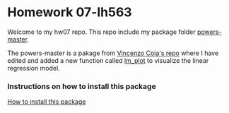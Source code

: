 # Homework 07-lh563
Welcome to my hw07 repo. This repo include my package folder [powers-master](https://github.com/STAT545-UBC-students/hw07-lh563/tree/master/powers-master).

The powers-master is a pakage from [Vincenzo Coia's repo](https://github.com/vincenzocoia/powers) where I have edited and added a new function called [lm_plot](https://github.com/STAT545-UBC-students/hw07-lh563/blob/master/powers-master/R/new_function.R) to visualize the linear regression model.

### Instructions on how to install this package
[How to install this package](http://stat545.com/Classroom/assignments/hw07/hw07-help.html)
